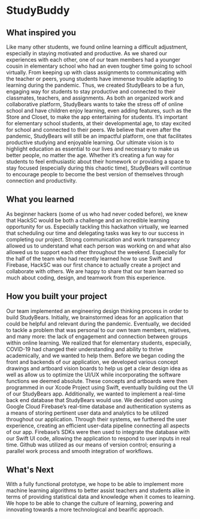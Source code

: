 # StudyBuddy

## What inspired you
Like many other students, we found online learning a difficult adjustment, especially in staying motivated and productive. As we shared our experiences with each other, one of our team members had a younger cousin in elementary school who had an even tougher time going to school virtually. From keeping up with class assignments to communicating with the teacher or peers, young students have immense trouble adapting to learning during the pandemic. Thus, we created StudyBears to be a fun, engaging way for students to stay productive and connected to their classmates, teachers, and assignments. As both an organized work and collaborative platform, StudyBears wants to take the stress off of online school and have children enjoy learning, even adding features, such as the Store and Closet, to make the app entertaining for students. It’s important for elementary school students, at their developmental age, to stay excited for school and connected to their peers. We believe that even after the pandemic, StudyBears will still be an impactful platform, one that facilitates productive studying and enjoyable learning. Our ultimate vision is to highlight education as essential to our lives and necessary to make us better people, no matter the age. Whether it’s creating a fun way for students to feel enthusiastic about their homework or providing a space to stay focused (especially during this chaotic time), StudyBears will continue to encourage people to become the best version of themselves through connection and productivity.

## What you learned
As beginner hackers (some of us who had never coded before), we knew that HackSC would be both a challenge and an incredible learning opportunity for us. Especially tackling this hackathon virtually, we learned that scheduling our time and delegating tasks was key to our success in completing our project. Strong communication and work transparency allowed us to understand what each person was working on and what also allowed us to support each other throughout the weekend. Especially for the half of the team who had recently learned how to use Swift and Firebase, HackSC was our first chance to actually create a project and collaborate with others. We are happy to share that our team learned so much about coding, design, and teamwork from this experience.

## How you built your project
Our team implemented an engineering design thinking process in order to build StudyBears. Initially, we brainstormed ideas for an application that could be helpful and relevant during the pandemic. Eventually, we decided to tackle a problem that was personal to our own team members, relatives, and many more: the lack of engagement and connection between groups within online learning. We realized that for elementary students, especially, COVID-19 had changed their understanding and ability to thrive academically, and we wanted to help them. Before we began coding the front and backends of our application, we developed various concept drawings and artboard vision boards to help us get a clear design idea as well as allow us to optimize the UI/UX while incorporating the software functions we deemed absolute. These concepts and artboards were then programmed in our Xcode Project using Swift, eventually building out the UI of our StudyBears app. Additionally, we wanted to implement a real-time back end database that StudyBears would use. We decided upon using Google Cloud Firebase’s real-time database and authentication systems as a means of storing pertinent user data and analytics to be utilized throughout our application. Through their systems, we furthered the user experience, creating an efficient user-data pipeline connecting all aspects of our app. Firebase’s SDKs were then used to integrate the database with our Swift UI code, allowing the application to respond to user inputs in real time. Github was utilized as our means of version control; ensuring a parallel work process and smooth integration of workflows.

## What's Next
With a fully functional prototype, we hope to be able to implement more machine learning algorithms to better assist teachers and students alike in terms of providing statistical data and knowledge when it comes to learning. We hope to be able to change the culture of learning, powering and innovating towards a more technological and bearific approach.
